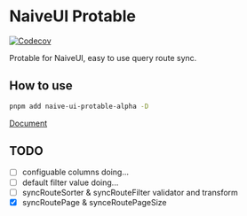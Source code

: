 # NaiveUI Protable 
<a href="https://codecov.io/gh/iamkun/dayjs"><img src="https://img.shields.io/codecov/c/github/Volankey/naive-pro-table/master.svg?style=flat-square" alt="Codecov"></a>

Protable for NaiveUI, easy to use query route sync.

## How to use

```bash
pnpm add naive-ui-protable-alpha -D
```

[Document](http://naive-pro-table.vercel.app/)

## TODO

- [ ] configuable columns doing...
- [ ] default filter value doing...
- [ ] syncRouteSorter & syncRouteFilter validator and transform
- [x] syncRoutePage & synceRoutePageSize
